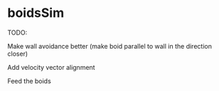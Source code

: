# boidsSim

TODO:

Make wall avoidance better (make boid parallel to wall in the direction closer)

Add velocity vector alignment

Feed the boids

